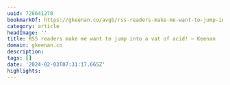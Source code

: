 ```yaml
---
uuid: 728641270
bookmarkOf: https://gkeenan.co/avgb/rss-readers-make-me-want-to-jump-into-a-vat-of-acid
category: article
headImage: ''
title: RSS readers make me want to jump into a vat of acid! — Keenan
domain: gkeenan.co
description: 
tags: []
date: '2024-02-03T07:31:17.665Z'
highlights: 
---
```




